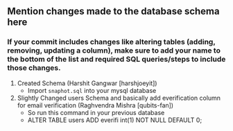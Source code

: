 ## Mention changes made to the database schema here 
### If your commit includes changes like altering tables (adding, removing, updating a column), make sure to add your name to the bottom of the list and required SQL queries/steps to include those changes.

1. Created Schema (Harshit Gangwar [harshjoeyit])
    - Import `snaphot.sql` into your mysql database
2. Slightly Changed users Schema and basically add everification column for email verification (Raghvendra Mishra [qubits-fan])
    - So run this command in your previous database
    - ALTER TABLE users ADD everifi int(1) NOT NULL DEFAULT 0;       
